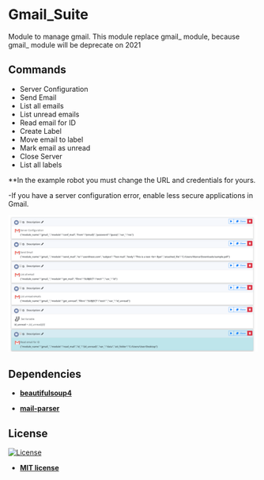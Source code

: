 # Gmail_Suite
Module to manage gmail. This module replace gmail_ module, because gmail_ module will be deprecate on 2021 

## Commands

<ul id="commands_readme">
    <li>Server Configuration</li>
    <li>Send Email</li>
    <li>List all emails</li>
    <li>List unread emails</li>
    <li>Read email for ID</li>
    <li>Create Label</li>
    <li>Move email to label</li>
    <li>Mark email as unread</li>
    <li>Close Server</li>
    <li>List all labels</li>
    
</ul>

**In the example robot you must change the URL and credentials for yours.

-If you have a server configuration error, enable less secure applications in Gmail.


![alt text](https://raw.githubusercontent.com/rocketbot-cl/Gmail/master/example/gmail.png)


<h2>Dependencies</h2>

<ul>
  <li>
    <strong>
      <a href="https://pypi.org/project/beautifulsoup4/">beautifulsoup4</a>
    </strong> 
  </li>  
</ul>  

<ul>
  <li>
    <strong>
      <a href="https://pypi.org/project/mail-parser/">mail-parser</a>
    </strong> 
  </li>  
</ul>  

<h2>License</h2>

<p><a href="http://badges.mit-license.org" rel="nofollow"><img src="https://camo.githubusercontent.com/107590fac8cbd65071396bb4d04040f76cde5bde/687474703a2f2f696d672e736869656c64732e696f2f3a6c6963656e73652d6d69742d626c75652e7376673f7374796c653d666c61742d737175617265" alt="License" data-canonical-src="http://img.shields.io/:license-mit-blue.svg?style=flat-square" style="max-width:100%;"></a></p>

<ul>
  <li><strong><a href="http://opensource.org/licenses/mit-license.php" rel="nofollow">MIT license</a></strong></li>
</ul>  
